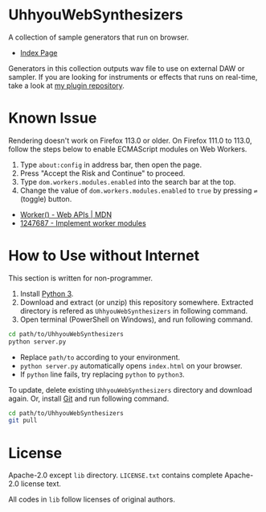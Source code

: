 # UhhyouWebSynthesizers
A collection of sample generators that run on browser.

- [Index Page](https://ryukau.github.io/UhhyouWebSynthesizers/)

Generators in this collection outputs wav file to use on external DAW or sampler. If you are looking for instruments or effects that runs on real-time, take a look at [my plugin repository](https://github.com/ryukau/VSTPlugins).

# Known Issue
Rendering doesn't work on Firefox 113.0 or older. On Firefox 111.0 to 113.0, follow the steps below to enable ECMAScript modules on Web Workers.

1. Type `about:config` in address bar, then open the page.
2. Press "Accept the Risk and Continue" to proceed.
3. Type `dom.workers.modules.enabled` into the search bar at the top.
4. Change the value of `dom.workers.modules.enabled` to `true` by pressing `⇌` (toggle) button.

- [Worker() - Web APIs | MDN](https://developer.mozilla.org/en-US/docs/Web/API/Worker/Worker#browser_compatibility)
- [1247687 - Implement worker modules](https://bugzilla.mozilla.org/show_bug.cgi?id=1247687)

# How to Use without Internet
This section is written for non-programmer.

1. Install [Python 3](https://www.python.org/).
2. Download and extract (or unzip) this repository somewhere. Extracted directory is refered as `UhhyouWebSynthesizers` in following command.
3. Open terminal (PowerShell on Windows), and run following command.

```bash
cd path/to/UhhyouWebSynthesizers
python server.py
```

- Replace `path/to` according to your environment.
- `python server.py` automatically opens `index.html` on your browser.
- If `python` line fails, try replacing `python` to `python3`.

To update, delete existing `UhhyouWebSynthesizers` directory and download again. Or, install [Git](https://git-scm.com/) and run following command.

```bash
cd path/to/UhhyouWebSynthesizers
git pull
```

# License
Apache-2.0 except `lib` directory. `LICENSE.txt` contains complete Apache-2.0 license text.

All codes in `lib` follow licenses of original authors.
